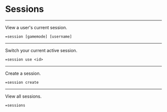 # Sessions
---
View a user's current session.
```
=session [gamemode] [username]
```
---
Switch your current active session.
```
=session use <id>
```
---
Create a session.
```
=session create
```
---
View all sessions.
```
=sessions
```
